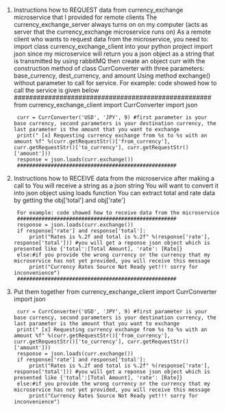 1. Instructions how to REQUEST data from currency_exchange microservice that I provided for remote clients
    The currency_exchange_server always turns on on my computer (acts as server that the currency_exchange microservice runs on)
    As a remote client who wants to request data from the microservice, you need to:
        import class currency_exchange_client into your python project
        import json since my microservice will return you a json object as a string that is transmitted by using rabbitMQ
        then create an object curr with the construction method of class CurrConverter with three parameters: base_currency, dest_currency, and amount
        Using method exchange() without parameter to call for service.
        For example: code showed how to call the service is given below
        ####################################################
        from currency_exchange_client import CurrConverter
        import json

        curr = CurrConverter('USD', 'JPY', 9) #first parameter is your base currency, second parameters is your destination currency, the last parameter is the amount that you want to exchange
        print(" [x] Requesting currency exchange from %s to %s with an amount %f" %(curr.getRequestStr()['from_currency'], curr.getRequestStr()['to_currency'], curr.getRequestStr()['amount']))
        response = json.loads(curr.exchange())
        ####################################################
2. Instructions how to RECEIVE data from the microservice after making a call to
    You will receive a string as a json string
    You will want to convert it into json object using loads function
    You can extract total and rate data by getting the obj['total'] and obj['rate']

        For example: code showed how to receive data from the microservice
        ####################################################
        response = json.loads(curr.exchange())
        if response['rate'] and response['total']:
            print("Rates is %.2f and total is %.2f" %(response['rate'], response['total'])) #you will get a reponse json object which is presented like {'total':[Total Amount], 'rate': [Rate]}
        else:#if you provide the wrong currency or the currency that my microservice has not yet provided, you will receive this message
            print("Currency Rates Source Not Ready yet!!! sorry for inconvenience")
        ####################################################

3. Put them together
        from currency_exchange_client import CurrConverter
        import json

        curr = CurrConverter('USD', 'JPY', 9) #first parameter is your base currency, second parameters is your destination currency, the last parameter is the amount that you want to exchange
        print(" [x] Requesting currency exchange from %s to %s with an amount %f" %(curr.getRequestStr()['from_currency'], curr.getRequestStr()['to_currency'], curr.getRequestStr()['amount']))
        response = json.loads(curr.exchange())
        if response['rate'] and response['total']:
            print("Rates is %.2f and total is %.2f" %(response['rate'], response['total'])) #you will get a reponse json object which is presented like {'total':[Total Amount], 'rate': [Rate]}
        else:#if you provide the wrong currency or the currency that my microservice has not yet provided, you will receive this message
            print("Currency Rates Source Not Ready yet!!! sorry for inconvenience")

            
